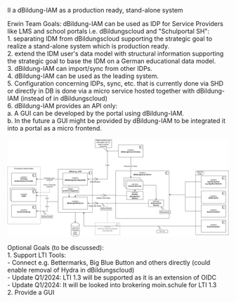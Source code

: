 II a dBildung-IAM as a production ready, stand-alone system

Erwin Team Goals:
    dBildung-IAM can be used as IDP for Service Providers like LMS and school portals i.e. dBildungscloud and "Schulportal SH":<br />
        1. separating IDM from dBildungscloud supporting the strategic goal to realize a stand-alone system which is production ready.<br />
        2. extend the IDM user's data model with structural information supporting the strategic goal to base the IDM on a German educational data model.<br />
        3. dBildung-IAM can import/sync from other IDPs.<br />
        4. dBildung-IAM can be used as the leading system.<br />
        5. Configuration concerning IDPs, sync, etc. that is currently done via SHD or directly in DB is done via a micro service hosted together with dBildung-IAM  (instead of in dBildungscloud)<br />
        6. dBildung-IAM provides an API only:<br />
            a. A GUI can be developed by the portal using dBildung-IAM.<br />
            b. In the future a GUI might be provided by dBildung-IAM to be integrated it into a portal as a micro frontend.<br />
<br />
![Erwin-Architecture-Iteration-2 Diagramm](img/Erwin-Architecture-Iteration-2.svg)

Optional Goals (to be discussed):<br />
    1. Support LTI Tools:<br />
        - Connect e.g. Bettermarks, Big Blue Button and others directly (could enable removal of Hydra in dBildungscloud)<br />
        - Update Q1/2024: LTI 1.3 will be supported as it is an extension of OIDC<br />
        - Update Q1/2024: It will be looked into brokering moin.schule for LTI 1.3<br />
    2. Provide a GUI<br />
